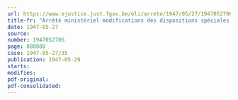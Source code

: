 ```yaml
---
url: https://www.ejustice.just.fgov.be/eli/arrete/1947/05/27/1947052706/justel
title-fr: "Arrêté ministériel modifications des dispositions spéciales relatives à la manoeuvre des ponts mobiles et des écluses sur le canal de Louvain à la Dyle. - Pont de Kampenhout"
date: 1947-05-27
source:
number: 1947052706
page: 888888
case: 1947-05-27/35
publication: 1947-05-29
starts:
modifies:
pdf-original:
pdf-consolidated:
---
```


